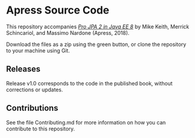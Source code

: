 # Apress Source Code

This repository accompanies [*Pro JPA 2 in Java EE 8*](http://www.apress.com/9781484234198) by Mike Keith, Merrick Schincariol, and Massimo Nardone (Apress, 2018).

[comment]: #cover


Download the files as a zip using the green button, or clone the repository to your machine using Git.

## Releases

Release v1.0 corresponds to the code in the published book, without corrections or updates.

## Contributions

See the file Contributing.md for more information on how you can contribute to this repository.
